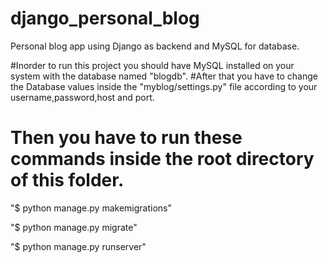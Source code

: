 # django_personal_blog
Personal blog app using Django as backend and MySQL for database.

#Inorder to run this project you should have MySQL installed on your system with the database named "blogdb".
#After that you have to change the Database values inside the "myblog/settings.py" file according to your username,password,host and port.

# Then you have to run these commands inside the root directory of this folder.

"$ python manage.py makemigrations"

"$ python manage.py migrate"

"$ python manage.py runserver"
